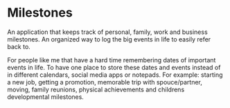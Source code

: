 # Milestones
An application that keeps track of personal, family, work and business milestones. 
An organized way to log the big events in life to easily refer back to. 

For people like me that have a hard time remembering dates of important events in life. To have one place to store these dates and events instead of in different calendars, social media apps or notepads. 
For example: starting a new job, getting a promotion, memorable trip with spouce/partner, moving, family reunions, physical achievements and childrens developmental milestones. 



